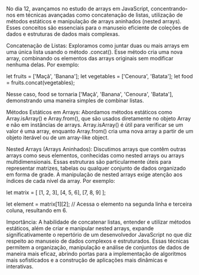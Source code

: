 No dia 12, avançamos no estudo de arrays em JavaScript, concentrando-nos em técnicas avançadas como concatenação de listas, utilização de métodos estáticos e manipulação de arrays aninhados (nested arrays). Esses conceitos são essenciais para o manuseio eficiente de coleções de dados e estruturas de dados mais complexas.

Concatenação de Listas:
Exploramos como juntar duas ou mais arrays em uma única lista usando o método .concat(). Esse método cria uma nova array, combinando os elementos das arrays originais sem modificar nenhuma delas. Por exemplo:

let fruits = ['Maçã', 'Banana'];
let vegetables = ['Cenoura', 'Batata'];
let food = fruits.concat(vegetables);

Nesse caso, food se tornaria ['Maçã', 'Banana', 'Cenoura', 'Batata'], demonstrando uma maneira simples de combinar listas.

Métodos Estáticos em Arrays:
Abordamos métodos estáticos como Array.isArray() e Array.from(), que são usados diretamente no objeto Array e não em instâncias de arrays. Array.isArray() é útil para verificar se um valor é uma array, enquanto Array.from() cria uma nova array a partir de um objeto iterável ou de um array-like object.

Nested Arrays (Arrays Aninhados):
Discutimos arrays que contêm outras arrays como seus elementos, conhecidas como nested arrays ou arrays multidimensionais. Essas estruturas são particularmente úteis para representar matrizes, tabelas ou qualquer conjunto de dados organizado em forma de grade. A manipulação de nested arrays exige atenção aos índices de cada nível da array. Por exemplo:

let matrix = [
  [1, 2, 3],
  [4, 5, 6],
  [7, 8, 9]
];
 
let element = matrix[1][2]; // Acessa o elemento na segunda linha e terceira coluna, resultando em 6.


Importância:
A habilidade de concatenar listas, entender e utilizar métodos estáticos, além de criar e manipular nested arrays, expande significativamente o repertório de um desenvolvedor JavaScript no que diz respeito ao manuseio de dados complexos e estruturados. Essas técnicas permitem a organização, manipulação e análise de conjuntos de dados de maneira mais eficaz, abrindo portas para a implementação de algoritmos mais sofisticados e a construção de aplicações mais dinâmicas e interativas.